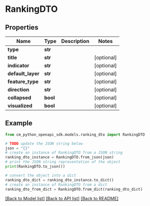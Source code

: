 # RankingDTO


## Properties

Name | Type | Description | Notes
------------ | ------------- | ------------- | -------------
**type** | **str** |  | 
**title** | **str** |  | [optional] 
**indicator** | **str** |  | [optional] 
**default_layer** | **str** |  | [optional] 
**feature_type** | **str** |  | [optional] 
**direction** | **str** |  | [optional] 
**collapsed** | **bool** |  | [optional] 
**visualized** | **bool** |  | [optional] 

## Example

```python
from cm_python_openapi_sdk.models.ranking_dto import RankingDTO

# TODO update the JSON string below
json = "{}"
# create an instance of RankingDTO from a JSON string
ranking_dto_instance = RankingDTO.from_json(json)
# print the JSON string representation of the object
print(RankingDTO.to_json())

# convert the object into a dict
ranking_dto_dict = ranking_dto_instance.to_dict()
# create an instance of RankingDTO from a dict
ranking_dto_from_dict = RankingDTO.from_dict(ranking_dto_dict)
```
[[Back to Model list]](../README.md#documentation-for-models) [[Back to API list]](../README.md#documentation-for-api-endpoints) [[Back to README]](../README.md)


